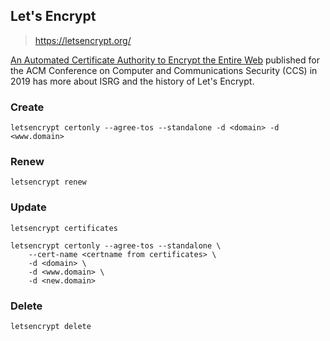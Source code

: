 ## Let's Encrypt

> https://letsencrypt.org/

[An Automated Certificate Authority to Encrypt the Entire Web][1]
published for the ACM Conference on Computer and Communications Security
(CCS) in 2019 has more about ISRG and the history of Let's Encrypt.  

[1]:https://www.abetterinternet.org/documents/letsencryptCCS2019.pdf

### Create

```shell
letsencrypt certonly --agree-tos --standalone -d <domain> -d <www.domain>
```

### Renew

```shell
letsencrypt renew
```

### Update

```shell
letsencrypt certificates
```

```shell
letsencrypt certonly --agree-tos --standalone \ 
    --cert-name <certname from certificates> \
    -d <domain> \
    -d <www.domain> \
    -d <new.domain>
```

### Delete

```shell
letsencrypt delete
```

